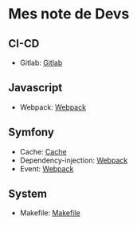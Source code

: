 Mes note de Devs
================

CI-CD
-----

- Gitlab: [Gitlab](ci-ci/gitlab.md)

Javascript
----------

- Webpack: [Webpack](javascript/webpack.md)

Symfony
-------

- Cache: [Cache](symfony/cache.md)
- Dependency-injection: [Webpack](symfony/dependency-injection.md)
- Event: [Webpack](symfony/event.md)

System
------

- Makefile: [Makefile](system/makefile.md)